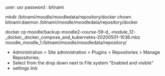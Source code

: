 user: usr
password : bitnami

mkdir /bitnami/moodle/moodledata/repository/docker
chown bitnami:daemon /bitnami/moodle/moodledata/repository/docker

docker cp moodle/backup-moodle2-course-59-d_-_module_12_-_docker,_docker_compose_and_kubernetes-20200501-1036.mbz moodle_moodle_1:/bitnami/moodle/moodledata/repository/

- Administration > Site administration > Plugins > Repositories > Manage Repositories;
- Select from the drop down next to File system "Enabled and visible"
- settings link
